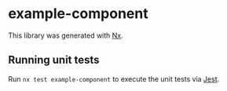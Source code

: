 # example-component

This library was generated with [Nx](https://nx.dev).

## Running unit tests

Run `nx test example-component` to execute the unit tests via [Jest](https://jestjs.io).
